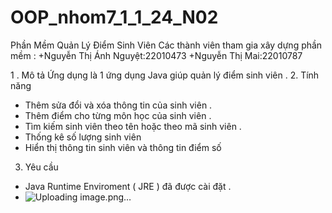 # OOP_nhom7_1_1_24_N02

Phần Mềm Quản Lý Điểm Sinh Viên
Các thành viên tham gia xây dựng phần mềm :
+Nguyễn Thị Ánh Nguyệt:22010473
+Nguyễn Thị Mai:22010787

1 . Mô tả
Ứng dụng là 1 ứng dụng Java giúp quản lý điểm sinh viên .
2. Tính năng 
- Thêm sửa đổi và xóa thông tin của sinh viên .
- Thêm điểm cho từng môn học của sinh viên .
- Tìm kiếm sinh viên theo tên hoặc theo mã sinh viên .
- Thống kê số lượng sinh viên 
- Hiển thị thông tin sinh viên và thông tin điểm số 
3. Yêu cầu
- Java Runtime Enviroment ( JRE ) đã được cài đặt .
- ![Uploading image.png…]()

